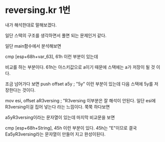 # reversing.kr 1번

내가 해석한대로 말해보겠다.

일단 스택의 구조를 생각하면서 풀면 되는 문제인거 같다.

일단 main함수에서 분석해보면 

cmp     [esp+68h+var_63], 61h 이런 부분이 있는데 

비교를 하는 부분이다. 61h는 아스키값으로 a이기 때문에 스택에는 a가 저장이 될 것 이다.

조금 넘어가다 보면  push    offset a5y      ; "5y"  이런 부분이 있는데 다음 스택에 5y를 저장한다는 것이다.

mov     esi, offset aR3versing ; "R3versing 이부분은 잘 해석이 안된다. 일단 esi에 R3versing이걸 집어 넣는다 라는 느낌이다. 쭉쭉 하다보면 



a5yR3versing이라는 문자열이 있는데 마지막 비교문을 보면 

cmp     [esp+68h+String], 45h 이런 부분이 있다. 45h는 "E"이므로 결국 Ea5yR3versing라는 문자열이 만들어 지고 완성이된다.